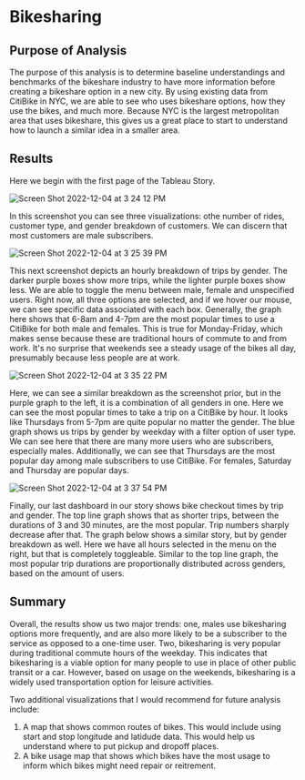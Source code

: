 # Bikesharing

## Purpose of Analysis

The purpose of this analysis is to determine baseline understandings and benchmarks of the bikeshare industry to have more information before creating a bikeshare option in a new city. By using existing data from CitiBike in NYC, we are able to see who uses bikeshare options, how they use the bikes, and much more. Because NYC is the largest metropolitan area that uses bikeshare, this gives us a great place to start to understand how to launch a similar idea in a smaller area.

## Results

Here we begin with the first page of the Tableau Story.

![Screen Shot 2022-12-04 at 3 24 12 PM](https://user-images.githubusercontent.com/110838228/205513741-02ef88b0-e091-42ea-aa2c-77d8693e767a.png)

In this screenshot you can see three visualizations: othe number of rides, customer type, and gender breakdown of customers. We can discern that most customers are male subscribers.


![Screen Shot 2022-12-04 at 3 25 39 PM](https://user-images.githubusercontent.com/110838228/205513790-20c2d49a-0d83-4b8d-a4e0-3bbf7718ee02.png)


This next screenshot depicts an hourly breakdown of trips by gender. The darker purple boxes show more trips, while the lighter purple boxes show less. We are able to toggle the menu between male, female and unspecified users. Right now, all three options are selected, and if we hover our mouse, we can see specific data associated with each box. Generally, the graph here shows that 6-8am and 4-7pm are the most popular times to use a CitiBike for both male and females. This is true for Monday-Friday, which makes sense because these are traditional hours of commute to and from work. It's no surprise that weekends see a steady usage of the bikes all day, presumably because less people are at work. 

![Screen Shot 2022-12-04 at 3 35 22 PM](https://user-images.githubusercontent.com/110838228/205514188-b4f6681a-52e3-49f2-b7b5-6db6ffaa6fc8.png)



Here, we can see a similar breakdown as the screenshot prior, but in the purple graph to the left, it is a combination of all genders in one. Here we can see the most popular times to take a trip on a CitiBike by hour. It looks like Thursdays from 5-7pm are quite popular no matter the gender. The blue graph shows us trips by gender by weekday with a filter option of user type. We can see here that there are many more users who are subscribers, especially males. Additionally, we can see that Thursdays are the most popular day among male subscribers to use CitiBike. For females, Saturday and Thursday are popular days.


![Screen Shot 2022-12-04 at 3 37 54 PM](https://user-images.githubusercontent.com/110838228/205514277-0d4d9b15-2b34-4dcb-a12a-030d20e62d9c.png)

Finally, our last dashboard in our story shows bike checkout times by trip and gender. The top line graph shows that as shorter trips, between the durations of 3 and 30 minutes, are the most popular. Trip numbers sharply decrease after that. The graph below shows a similar story, but by gender breakdown as well. Here we have all hours selected in the menu on the right, but that is completely toggleable. Similar to the top line graph, the most popular trip durations are proportionally distributed across genders, based on the amount of users.

## Summary

Overall, the results show us two major trends: one, males use bikesharing options more frequently, and are also more likely to be a subscriber to the service as opposed to a one-time user. Two, bikesharing is very popular during traditional commute hours of the weekday. This indicates that bikesharing is a viable option for many people to use in place of other public transit or a car. However, based on usage on the weekends, bikesharing is a widely used transportation option for leisure activities.

Two additional visualizations that I would recommend for future analysis include:

1. A map that shows common routes of bikes. This would include using start and stop longitude and latidude data. This would help us understand where to put pickup and dropoff places. 
2. A bike usage map that shows which bikes have the most usage to inform which bikes might need repair or reitrement.


